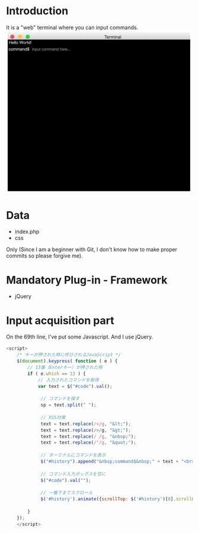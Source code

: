# Introduction
It is a "web" terminal where you can input commands.
![画像](https://raw.githubusercontent.com/nnahito/TerminalLike_onWeb/master/images/pic01.png)

# Data
- index.php
- css

Only (Since I am a beginner with Git, I don't know how to make proper commits so please forgive me).

# Mandatory Plug-in - Framework
- jQuery

# Input acquisition part
On the 69th line, I've put some Javascript.
And I use jQuery.

```JavaScript
<script>
	/* キーが押された時に呼びされるJavaScript */
	$(document).keypress( function ( e ) {
		// 13番（Enterキー）が押された時
		if ( e.which == 13 ) {
			// 入力されたコマンドを取得
			var text = $("#code").val();

			 // コマンドを探す
			 sp = text.split(" ");

			 // XSS対策
			 text = text.replace(/</g, "&lt;");
			 text = text.replace(/>/g, "&gt;");
			 text = text.replace(/ /g, "&nbsp;");
			 text = text.replace(/"/g, "&quot;");

			 // ターミナルにコマンドを表示
			 $("#history").append("&nbsp;command$&nbsp;" + text + "<br>");

			 // コマンド入力ボックスを空に
			 $("#code").val("");

			 // 一番下までスクロール
			 $('#history').animate({scrollTop: $('#history')[0].scrollHeight}, 'fast');

		}
	});
	</script>
```